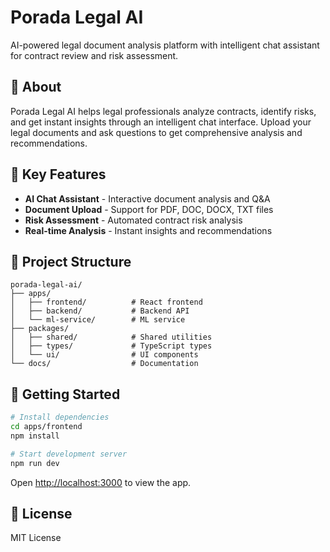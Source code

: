 # Porada Legal AI

AI-powered legal document analysis platform with intelligent chat assistant for contract review and risk assessment.

## 🎯 About

Porada Legal AI helps legal professionals analyze contracts, identify risks, and get instant insights through an intelligent chat interface. Upload your legal documents and ask questions to get comprehensive analysis and recommendations.

## 🚀 Key Features

- **AI Chat Assistant** - Interactive document analysis and Q&A
- **Document Upload** - Support for PDF, DOC, DOCX, TXT files
- **Risk Assessment** - Automated contract risk analysis
- **Real-time Analysis** - Instant insights and recommendations

## 📁 Project Structure

```
porada-legal-ai/
├── apps/
│   ├── frontend/          # React frontend
│   ├── backend/           # Backend API
│   └── ml-service/        # ML service
├── packages/
│   ├── shared/            # Shared utilities
│   ├── types/             # TypeScript types
│   └── ui/                # UI components
└── docs/                  # Documentation
```

## 🚀 Getting Started

```bash
# Install dependencies
cd apps/frontend
npm install

# Start development server
npm run dev
```

Open [http://localhost:3000](http://localhost:3000) to view the app.

## 📄 License

MIT License